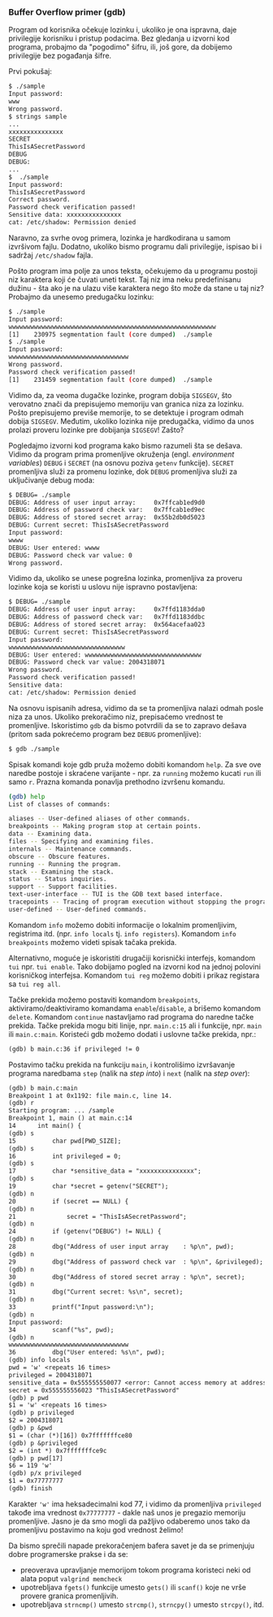 ### Buffer Overflow primer (gdb)

Program od korisnika očekuje lozinku i, ukoliko je ona ispravna, daje privilegije korisniku i pristup podacima. Bez gledanja u izvorni kod programa, probajmo da "pogodimo" šifru, ili, još gore, da dobijemo privilegije bez pogađanja šifre.

Prvi pokušaj:
```sh
$ ./sample
Input password:
www
Wrong password.
$ strings sample
...
xxxxxxxxxxxxxxx
SECRET
ThisIsASecretPassword
DEBUG
DEBUG:
...
$  ./sample
Input password:
ThisIsASecretPassword
Correct password.
Password check verification passed!
Sensitive data: xxxxxxxxxxxxxxx
cat: /etc/shadow: Permission denied
```

Naravno, za svrhe ovog primera, lozinka je hardkodirana u samom izvršivom fajlu. Dodatno, ukoliko bismo programu dali privilegije, ispisao bi i sadržaj `/etc/shadow` fajla.

Pošto program ima polje za unos teksta, očekujemo da u programu postoji niz karaktera koji će čuvati uneti tekst. Taj niz ima neku predefinisanu dužinu - šta ako je na ulazu više karaktera nego što može da stane u taj niz? Probajmo da unesemo predugačku lozinku:
```sh
$ ./sample
Input password:
wwwwwwwwwwwwwwwwwwwwwwwwwwwwwwwwwwwwwwwwwwwwwwwwwwwwwwwww
[1]    230975 segmentation fault (core dumped)  ./sample
$ ./sample
Input password:
wwwwwwwwwwwwwwwwwwwwwwwwwwwwwwwww
Wrong password.
Password check verification passed!
[1]    231459 segmentation fault (core dumped)  ./sample
```

Vidimo da, za veoma dugačke lozinke, program dobija `SIGSEGV`, što verovatno znači da prepisujemo memoriju van granica niza za lozinku. Pošto prepisujemo previše memorije, to se detektuje i program odmah dobija `SIGSEGV`. Međutim, ukoliko lozinka nije predugačka, vidimo da unos prolazi proveru lozinke pre dobijanja `SIGSEGV`! Zašto?

Pogledajmo izvorni kod programa kako bismo razumeli šta se dešava. Vidimo da program prima promenljive okruženja (engl. *environment variables*) `DEBUG` i `SECRET` (na osnovu poziva `getenv` funkcije). `SECRET` promenljiva služi za promenu lozinke, dok `DEBUG` promenljiva služi za uključivanje debug moda:
```sh
$ DEBUG= ./sample
DEBUG: Address of user input array:     0x7ffcab1ed9d0
DEBUG: Address of password check var:   0x7ffcab1ed9ec
DEBUG: Address of stored secret array:  0x55b2db0d5023
DEBUG: Current secret: ThisIsASecretPassword
Input password:
wwww
DEBUG: User entered: wwww
DEBUG: Password check var value: 0
Wrong password.
```
Vidimo da, ukoliko se unese pogrešna lozinka, promenljiva za proveru lozinke koja se koristi u uslovu nije ispravno postavljena:
```sh
$ DEBUG= ./sample
DEBUG: Address of user input array:     0x7ffd1183dda0
DEBUG: Address of password check var:   0x7ffd1183ddbc
DEBUG: Address of stored secret array:  0x564acefaa023
DEBUG: Current secret: ThisIsASecretPassword
Input password:
wwwwwwwwwwwwwwwwwwwwwwwwwwwwwwww
DEBUG: User entered: wwwwwwwwwwwwwwwwwwwwwwwwwwwwwwww
DEBUG: Password check var value: 2004318071
Wrong password.
Password check verification passed!
Sensitive data:
cat: /etc/shadow: Permission denied
```

Na osnovu ispisanih adresa, vidimo da se ta promenljiva nalazi odmah posle niza za unos. Ukoliko prekoračimo niz, prepisaćemo vrednost te promenljive. Iskoristimo `gdb` da bismo potvrdili da se to zapravo dešava (pritom sada pokrećemo program bez `DEBUG` promenljive):
```sh
$ gdb ./sample
```

Spisak komandi koje gdb pruža možemo dobiti komandom `help`. Za sve ove naredbe postoje i skraćene varijante - npr. za `running` možemo kucati `run` ili samo `r`. Prazna komanda ponavlja prethodno izvršenu komandu.

```sh
(gdb) help
List of classes of commands:

aliases -- User-defined aliases of other commands.
breakpoints -- Making program stop at certain points.
data -- Examining data.
files -- Specifying and examining files.
internals -- Maintenance commands.
obscure -- Obscure features.
running -- Running the program.
stack -- Examining the stack.
status -- Status inquiries.
support -- Support facilities.
text-user-interface -- TUI is the GDB text based interface.
tracepoints -- Tracing of program execution without stopping the program.
user-defined -- User-defined commands.
```

Komandom `info` možemo dobiti informacije o lokalnim promenljivim, registrima itd. (npr. `info locals` tj. `info registers`).
Komandom `info breakpoints` možemo videti spisak tačaka prekida.

Alternativno, moguće je iskoristiti drugačiji korisnički interfejs, komandom `tui` npr. `tui enable`. Tako dobijamo pogled na izvorni kod na jednoj polovini korisničkog interfejsa. Komandom `tui reg` možemo dobiti i prikaz registara sa `tui reg all`.

Tačke prekida možemo postaviti komandom `breakpoints`, aktiviramo/deaktiviramo komandama `enable`/`disable`, a brišemo komandom `delete`. Komandom `continue` nastavljamo rad programa do naredne tačke prekida. Tačke prekida mogu biti linije, npr. `main.c:15` ali i funkcije, npr. `main` ili `main.c:main`. 
Koristeći gdb možemo dodati i uslovne tačke prekida, npr.: 
```txt
(gdb) b main.c:36 if privileged != 0
```

Postavimo tačku prekida na funkciju `main`, i kontrolišimo izvršavanje programa naredbama `step` (nalik na _step into_) i `next` (nalik na _step over_):
```txt
(gdb) b main.c:main
Breakpoint 1 at 0x1192: file main.c, line 14.
(gdb) r
Starting program: ... /sample
Breakpoint 1, main () at main.c:14
14      int main() {
(gdb) s
15          char pwd[PWD_SIZE];
(gdb) s
16          int privileged = 0;
(gdb) s
17          char *sensitive_data = "xxxxxxxxxxxxxxx";
(gdb) s
19          char *secret = getenv("SECRET");
(gdb) n
20          if (secret == NULL) {
(gdb) n
21              secret = "ThisIsASecretPassword";
(gdb) n
24          if (getenv("DEBUG") != NULL) {
(gdb) n
28          dbg("Address of user input array    : %p\n", pwd);
(gdb) n
29          dbg("Address of password check var  : %p\n", &privileged);
(gdb) n
30          dbg("Address of stored secret array : %p\n", secret);
(gdb) n
31          dbg("Current secret: %s\n", secret);
(gdb) n
33          printf("Input password:\n");
(gdb) n
Input password:
34          scanf("%s", pwd);
(gdb) n
wwwwwwwwwwwwwwwwwwwwwwwwwwwwwwwww
36          dbg("User entered: %s\n", pwd);
(gdb) info locals
pwd = 'w' <repeats 16 times>
privileged = 2004318071
sensitive_data = 0x555555550077 <error: Cannot access memory at address 0x555555550077>
secret = 0x555555556023 "ThisIsASecretPassword"
(gdb) p pwd
$1 = 'w' <repeats 16 times>
(gdb) p privileged
$2 = 2004318071
(gdb) p &pwd
$1 = (char (*)[16]) 0x7fffffffce80
(gdb) p &privileged
$2 = (int *) 0x7fffffffce9c
(gdb) p pwd[17]
$6 = 119 'w'
(gdb) p/x privileged
$1 = 0x77777777
(gdb) finish
```

Karakter `'w'` ima heksadecimalni kod 77, i vidimo da promenljiva `privileged` takođe ima vrednost `0x77777777` - dakle naš unos je pregazio memoriju promenljive. Jasno je da smo mogli da pažljivo odaberemo unos tako da promenljivu postavimo na koju god vrednost želimo! 

Da bismo sprečili napade prekoračenjem bafera savet je da se primenjuju dobre programerske prakse i da se:
- preoverava upravljanje memorijom tokom programa koristeci neki od alata poput `valgrind memcheck`
- upotrebljava `fgets()` funkcije umesto `gets()` ili `scanf()` koje ne vrše provere granica promenljivih.
- upotrebljava `strncmp()` umesto `strcmp()`, `strncpy()` umesto `strcpy()`, itd.
